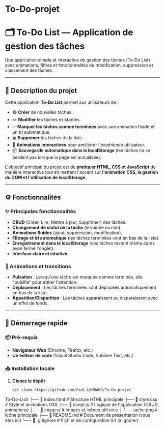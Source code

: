 # To-Do-projet

# 🗂️ To-Do List — Application de gestion des tâches

Une application simple et interactive de gestion des tâches (To-Do List) avec animations, filtres et fonctionnalités de modification, suppression et classement des tâches.

---

## 📖 **Description du projet**

Cette application **To-Do List** permet aux utilisateurs de :
- 🟢 **Créer** de nouvelles tâches.
- ✏️ **Modifier** les tâches existantes.
- ✅ **Marquer les tâches comme terminées** avec une animation fluide et un tri automatique.
- 🗑️ **Supprimer** les tâches de la liste.
- 🎨 **Animations interactives** pour améliorer l'expérience utilisateur.
- 📦 **Sauvegarde automatique dans le localStorage** (les tâches ne se perdent pas lorsque la page est actualisée).

L'objectif principal du projet est de **pratiquer HTML, CSS et JavaScript** de manière interactive tout en mettant l'accent sur **l'animation CSS, la gestion du DOM et l'utilisation de localStorage**.

---

## ⚙️ **Fonctionnalités**

### ✨ **Principales fonctionnalités**
- **CRUD** (Créer, Lire, Mettre à jour, Supprimer) des tâches.
- **Changement de statut de la tâche** (terminée ou non).
- **Animations fluides** (ajout, suppression, modification).
- **Filtrage et tri automatique** (les tâches terminées vont en bas de la liste).
- **Enregistrement dans le localStorage** (vos tâches restent même après avoir fermé l'onglet).
- **Interface claire et intuitive**.

### 🎉 **Animations et transitions**
- **Pulsation** : Lorsqu'une tâche est marquée comme terminée, elle "pulsifie" pour attirer l'attention.
- **Déplacement** : Les tâches terminées sont déplacées automatiquement en bas de la liste.
- **Apparition/Disparition** : Les tâches apparaissent ou disparaissent avec un effet de fondu.

---

## 🚀 **Démarrage rapide**

### 📦 **Pré-requis**
- **Navigateur Web** (Chrome, Firefox, etc.)
- **Un éditeur de code** (Visual Studio Code, Sublime Text, etc.)

### 📥 **Installation locale**
1. **Clonez le dépôt** :
   ```bash
   git clone https://github.com/Paul-LOMBARD/To-Do-projet

To-Do-List/
├── 📄 index.html         # Structure HTML principale
├── 📄 style.css         # Style et animations CSS
├── 📄 script.js         # Logique de l'application (CRUD, animations)
├── 📁 images/          # Images et icônes utilisées
│   └── tache.png        # Icône principale
├── 📄 README.md        # Document de présentation (vous êtes ici)
└── 📄 .gitignore       # Fichier de configuration Git (à ignorer)